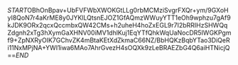$START$OBhOnBpav+UbFVFWbXWOKGtLLg0rbMCMziSvgrFXQr+ym/9GXoHyI8QoN7r4aKrME8y0JYKlLQtsnEJOZ1GfAQmzWWuyYTT1eOh9wphzu7gAf9kJDK9ORx2qcxQccmbxQW42CMs+h2uheH4hoZxEGL9r7I2bRRIHzSHWQqZdgnh2xTg3hXymGaXHNV00iMV1dhlKuj1EqYTfQhkWqUaNocDR5IWGKPgmf9+ZpNXRyOIK7GChvZK4mBtaKEtXdZkmaC66NZ/BbHQKzBqbYTao3DiQeRi11NxMPjNA+YWI1iwa6MAo7AhrGvezH4sOQXk9zLeBRAEZbG4Q6aiHTNicjQ==$END$